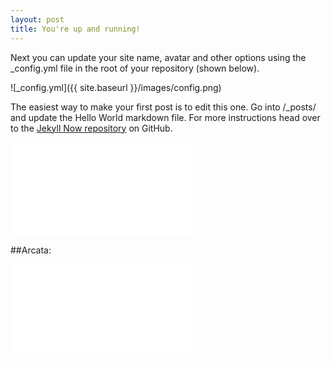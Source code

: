 ```yaml
---
layout: post
title: You're up and running!
---
```


Next you can update your site name, avatar and other options using the _config.yml file in the root of your repository (shown below).

![_config.yml]({{ site.baseurl }}/images/config.png)

The easiest way to make your first post is to edit this one. Go into /_posts/ and update the Hello World markdown file. For more instructions head over to the [Jekyll Now repository](https://github.com/barryclark/jekyll-now) on GitHub.


<iframe src="//rstudio-pubs-static.s3.amazonaws.com/153761_476a1405f73f4c26a2fc6e5a4ede0384.html" style="border: none"></iframe>

##Arcata:

<iframe src="//adamkc.github.io/docs/mapmarkdown.html" style="border: none"></iframe>
